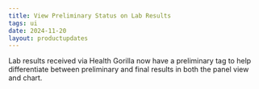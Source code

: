 ```yaml
---
title: View Preliminary Status on Lab Results
tags: ui
date: 2024-11-20
layout: productupdates
---
```

Lab results received via Health Gorilla now have a preliminary tag to help differentiate between preliminary and final results in both the panel view and chart. 

